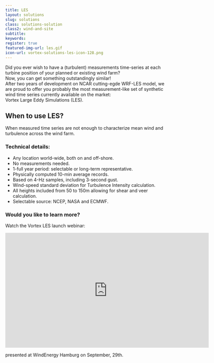 ```yaml
---
title: LES
layout: solutions
slug: solutions
class: solutions-solution
class2: wind-and-site
subtitle: 
keywords: 
register: true
featured-img-url: les.gif
icon-url: vortex-solutions-les-icon-128.png
---
```


<p class="lead">Did you ever wish to have a (turbulent) measurements time-series at each turbine position of your planned or existing wind farm?<br>
Now, you can get something outstandingly similar!<br>
After two years of development on NCAR cutting-egde WRF-LES model, we are proud to offer you probably the most measurement-like set of synthetic wind time series currently available on the market:<br>Vortex Large Eddy Simulations (LES).</p>

## When to use LES?

When  measured time series are not enough to characterize mean wind and turbulence across the wind farm.

### Technical details:

- Any location world-wide, both on and off-shore.
- No measurements needed.
- 1-full year period: selectable or long-term representative.
- Physically computed 10-min average records.
- Based on 4-Hz samples, including 3-second gust.
- Wind-speed standard deviation for Turbulence Intensity calculation.
- All heights included from 50 to 150m allowing for shear and veer calculation.
- Selectable source: NCEP, NASA and ECMWF.

### Would you like to learn more?

Watch the Vortex LES launch webinar:

<iframe width="640" height="360" src="https://www.youtube.com/embed/kfIGSwOP2XU?rel=0&amp;showinfo=0" frameborder="0" allowfullscreen></iframe>

presented at WindEnergy Hamburg on September, 29th.
